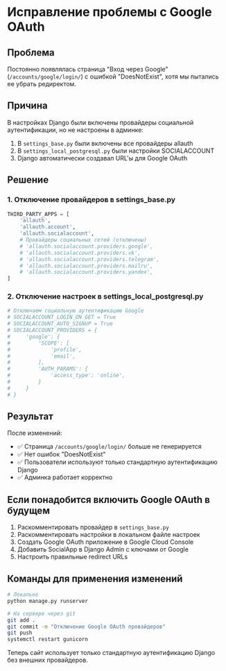 # Исправление проблемы с Google OAuth

## Проблема
Постоянно появлялась страница "Вход через Google" (`/accounts/google/login/`) с ошибкой "DoesNotExist", хотя мы пытались ее убрать редиректом.

## Причина
В настройках Django были включены провайдеры социальной аутентификации, но не настроены в админке:

1. В `settings_base.py` были включены все провайдеры allauth
2. В `settings_local_postgresql.py` были настройки SOCIALACCOUNT
3. Django автоматически создавал URL'ы для Google OAuth

## Решение

### 1. Отключение провайдеров в settings_base.py
```python
THIRD_PARTY_APPS = [
    'allauth',
    'allauth.account',
    'allauth.socialaccount',
    # Провайдеры социальных сетей (отключены)
    # 'allauth.socialaccount.providers.google',
    # 'allauth.socialaccount.providers.vk',
    # 'allauth.socialaccount.providers.telegram',
    # 'allauth.socialaccount.providers.mailru',
    # 'allauth.socialaccount.providers.yandex',
]
```

### 2. Отключение настроек в settings_local_postgresql.py
```python
# Отключаем социальную аутентификацию Google
# SOCIALACCOUNT_LOGIN_ON_GET = True
# SOCIALACCOUNT_AUTO_SIGNUP = True
# SOCIALACCOUNT_PROVIDERS = {
#     'google': {
#         'SCOPE': [
#             'profile',
#             'email',
#         ],
#         'AUTH_PARAMS': {
#             'access_type': 'online',
#         }
#     }
# }
```

## Результат

После изменений:
- ✅ Страница `/accounts/google/login/` больше не генерируется
- ✅ Нет ошибок "DoesNotExist" 
- ✅ Пользователи используют только стандартную аутентификацию Django
- ✅ Админка работает корректно

## Если понадобится включить Google OAuth в будущем

1. Раскомментировать провайдер в `settings_base.py`
2. Раскомментировать настройки в локальном файле настроек
3. Создать Google OAuth приложение в Google Cloud Console
4. Добавить SocialApp в Django Admin с ключами от Google
5. Настроить правильные redirect URLs

## Команды для применения изменений

```bash
# Локально
python manage.py runserver

# На сервере через git
git add .
git commit -m "Отключение Google OAuth провайдеров"
git push
systemctl restart gunicorn
```

Теперь сайт использует только стандартную аутентификацию Django без внешних провайдеров.
